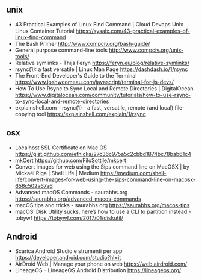 ## unix
* 43 Practical Examples of Linux Find Command | Cloud Devops Unix Linux Container Tutorial <https://sysaix.com/43-practical-examples-of-linux-find-command>
* The Bash Primer <http://www.compciv.org/bash-guide/>
* General purpose command-line tools <http://www.compciv.org/unix-tools/>
* Relative symlinks - Thijs Feryn <https://feryn.eu/blog/relative-symlinks/>
* rsync(1): a fast versatile | Linux Man Page <https://dashdash.io/1/rsync>
* The Front-End Developer's Guide to the Terminal <https://www.joshwcomeau.com/javascript/terminal-for-js-devs/>
* How To Use Rsync to Sync Local and Remote Directories | DigitalOcean <https://www.digitalocean.com/community/tutorials/how-to-use-rsync-to-sync-local-and-remote-directories>
* explainshell.com - rsync(1) - a fast, versatile, remote (and local) file-copying tool <https://explainshell.com/explain/1/rsync>



## osx
* Localhost SSL Certificate on Mac OS <https://gist.github.com/ethicka/27c36c975a5c2cbbd1874bc78bab61c4>
* mkCert <https://github.com/FiloSottile/mkcert>
* Convert images for web using the Sips command line on MacOSX | by Mickaël Riga | Shell Life | Medium <https://medium.com/shell-life/convert-images-for-web-using-the-sips-command-line-on-macosx-656c502a67a6>
* Advanced macOS Commands - saurabhs.org <https://saurabhs.org/advanced-macos-commands>
* macOS tips and tricks - saurabhs.org <https://saurabhs.org/macos-tips>
* macOS’ Disk Utility sucks, here’s how to use a CLI to partition instead - tobywf <https://tobywf.com/2017/01/diskutil/>

## Android
* Scarica Android Studio e strumenti per app <https://developer.android.com/studio?hl=it>
* AirDroid Web | Manage your phone on web <https://web.airdroid.com/>
* LineageOS – LineageOS Android Distribution <https://lineageos.org/>
